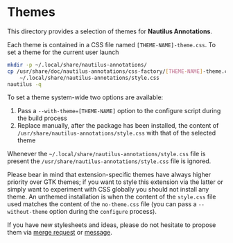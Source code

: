 Themes
======

This directory provides a selection of themes for **Nautilus Annotations**.

Each theme is contained in a CSS file named `[THEME-NAME]-theme.css`. To set a
theme for the current user launch

``` sh
mkdir -p ~/.local/share/nautilus-annotations/
cp /usr/share/doc/nautilus-annotations/css-factory/[THEME-NAME]-theme.css \
	~/.local/share/nautilus-annotations/style.css
nautilus -q
```

To set a theme system-wide two options are available:

1. Pass a `--with-theme=[THEME-NAME]` option to the configure script during the
   build process
2. Replace manually, after the package has been installed, the content of
   `/usr/share/nautilus-annotations/style.css` with that of the selected theme

Whenever the `~/.local/share/nautilus-annotations/style.css` file is present
the `/usr/share/nautilus-annotations/style.css` file is ignored.

Please bear in mind that extension-specific themes have always higher priority
over GTK themes; if you want to style this extension via the latter or simply
want to experiment with CSS globally you should not install any theme. An
unthemed installation is when the content of the `style.css` file used matches
the content of the `no-theme.css` file (you can pass a `--without-theme` option
during the `configure` process).

If you have new stylesheets and ideas, please do not hesitate to propose them
via [merge request][1] or [message][2].


  [1]: https://gitlab.gnome.org/madmurphy/nautilus-annotations
  [2]: https://gitlab.gnome.org/madmurphy/nautilus-annotations/issues

